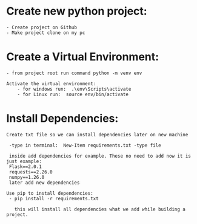 # Create new python project:
    - Create project on Github
    - Make project clone on my pc

# Create a Virtual Environment:
    - from project root run command python -m venv env

    Activate the virtual environment:  
        - for windows run:  .\env\Scripts\activate
        - for Linux run:  source env/bin/activate


# Install Dependencies:

    Create txt file so we can install dependencies later on new machine 

     -type in terminal:  New-Item requirements.txt -type file

     inside add dependencies for example. These no need to add now it is just example:
     Flask==2.0.1
     requests==2.26.0
     numpy==1.26.0
     later add new dependencies

    Use pip to install dependencies:
     - pip install -r requirements.txt

       this will install all dependencies what we add while building a project.
